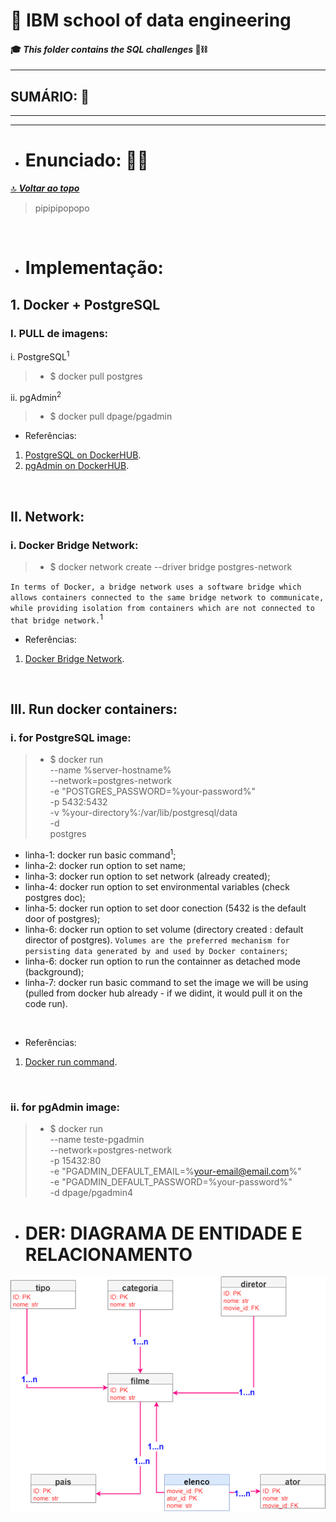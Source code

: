 # :robot: IBM school of data engineering 
#### :mortar_board: *This folder contains the SQL challenges* :game_die::chains:

***

## SUMÁRIO: :round_pushpin:

***

***

- # Enunciado: :man_teacher:
[:top: ***Voltar ao topo***](#robot-ibm-school-of-data-engineering)
> pipipipopopo

<br>

- # Implementação:
## 1. Docker + PostgreSQL
### I. PULL de imagens:
i. PostgreSQL<sup>1</sup>
>-  $ docker pull postgres

ii. pgAdmin<sup>2</sup>
>- $ docker pull dpage/pgadmin

- Referências:
1. [PostgreSQL on DockerHUB](https://hub.docker.com/_/postgres/).
2. [pgAdmin on DockerHUB](https://hub.docker.com/r/dpage/pgadmin4/).

<br>

## II. Network:
### i. Docker Bridge Network:
>- $ docker network create --driver bridge postgres-network

``In terms of Docker, a bridge network uses a software bridge which allows containers connected to the same bridge network to communicate, while providing isolation from containers which are not connected to that bridge network.``<sup>1</sup>

- Referências:
1. [Docker Bridge Network](https://docs.docker.com/network/bridge/).

<br>

## III. Run docker containers:
### i. for PostgreSQL image:
>- $ docker run \
--name %server-hostname% \
--network=postgres-network \
-e "POSTGRES_PASSWORD=%your-password%" \
-p 5432:5432 \
-v %your-directory%:/var/lib/postgresql/data \
-d \
postgres

- linha-1: docker run basic command<sup>1</sup>;
- linha-2: docker run option to set name;
- linha-3: docker run option to set network (already created);
- linha-4: docker run option to set environmental variables (check postgres doc);
- linha-5: docker run option to set door conection (5432 is the default door of postgres);
- linha-6: docker run option to set volume (directory created : default director of postgres). ``Volumes are the preferred mechanism for persisting data generated by and used by Docker containers``;
- linha-6: docker run option to run the containner as detached mode (background);
- linha-7: docker run basic command to set the image we will be using (pulled from docker hub already - if we didint, it would pull it on the code run).

<br>

- Referências:
1. [Docker run command](https://docs.docker.com/engine/reference/commandline/run/#:~:text=The%20docker%20run%20command%20first,containers%2F(id)%2Fstart%20.).

<br>

### ii. for pgAdmin image:
>- $ docker run \
--name teste-pgadmin \
--network=postgres-network \
-p 15432:80 \
-e "PGADMIN_DEFAULT_EMAIL=%your-email@email.com%" \
-e "PGADMIN_DEFAULT_PASSWORD=%your-password%" \
-d dpage/pgadmin4

- # DER: DIAGRAMA DE ENTIDADE E RELACIONAMENTO
![imagem-der](./images/der-disney.png)